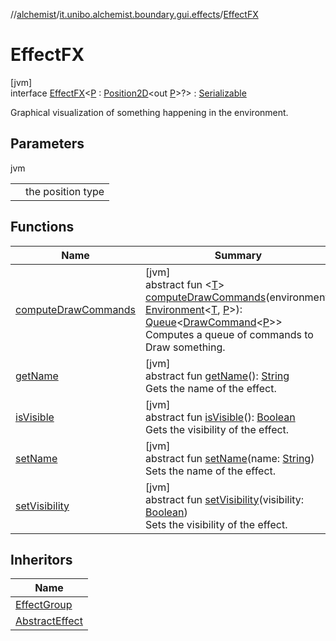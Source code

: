 //[alchemist](../../../index.md)/[it.unibo.alchemist.boundary.gui.effects](../index.md)/[EffectFX](index.md)

# EffectFX

[jvm]\
interface [EffectFX](index.md)<[P](index.md) : [Position2D](../../it.unibo.alchemist.model.interfaces/-position2-d/index.md)<out [P](../../it.unibo.alchemist.boundary.monitor/-f-x-time-monitor/index.md)>?> : [Serializable](https://docs.oracle.com/javase/8/docs/api/java/io/Serializable.html)

Graphical visualization of something happening in the environment.

## Parameters

jvm

| | |
|---|---|
| <P> | the position type |

## Functions

| Name | Summary |
|---|---|
| [computeDrawCommands](compute-draw-commands.md) | [jvm]<br>abstract fun <[T](compute-draw-commands.md)> [computeDrawCommands](compute-draw-commands.md)(environment: [Environment](../../it.unibo.alchemist.model.interfaces/-environment/index.md)<[T](../../it.unibo.alchemist.boundary.monitor/-f-x-time-monitor/index.md), [P](../../it.unibo.alchemist.boundary.monitor/-f-x-time-monitor/index.md)>): [Queue](https://docs.oracle.com/javase/8/docs/api/java/util/Queue.html)<[DrawCommand](../../it.unibo.alchemist.boundary.interfaces/-draw-command/index.md)<[P](../../it.unibo.alchemist.boundary.monitor/-f-x-time-monitor/index.md)>><br>Computes a queue of commands to Draw something. |
| [getName](get-name.md) | [jvm]<br>abstract fun [getName](get-name.md)(): [String](https://docs.oracle.com/javase/8/docs/api/java/lang/String.html)<br>Gets the name of the effect. |
| [isVisible](is-visible.md) | [jvm]<br>abstract fun [isVisible](is-visible.md)(): [Boolean](https://kotlinlang.org/api/latest/jvm/stdlib/kotlin/-boolean/index.html)<br>Gets the visibility of the effect. |
| [setName](set-name.md) | [jvm]<br>abstract fun [setName](set-name.md)(name: [String](https://docs.oracle.com/javase/8/docs/api/java/lang/String.html))<br>Sets the name of the effect. |
| [setVisibility](set-visibility.md) | [jvm]<br>abstract fun [setVisibility](set-visibility.md)(visibility: [Boolean](https://kotlinlang.org/api/latest/jvm/stdlib/kotlin/-boolean/index.html))<br>Sets the visibility of the effect. |

## Inheritors

| Name |
|---|
| [EffectGroup](../-effect-group/index.md) |
| [AbstractEffect](../-abstract-effect/index.md) |
